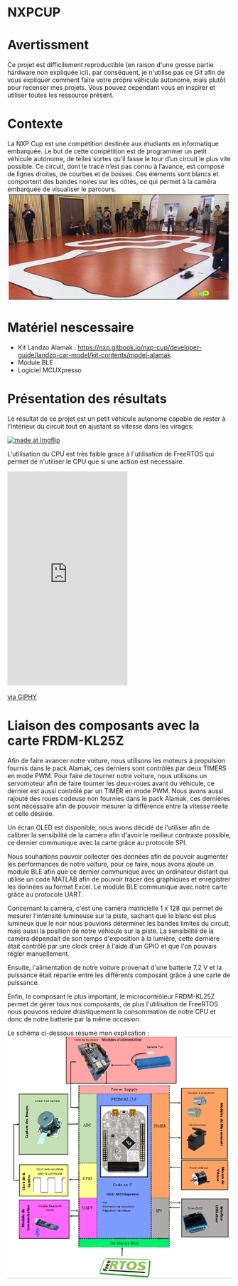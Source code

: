 # NXPCUP
# Avertissment
Ce projet est difficilement reproductible (en raison d'une grosse partie hardware non expliquée ici), par conséquent, je n'utilise pas ce Git afin de vous expliquer comment faire votre propre véhicule autonome, mais plutôt pour recenser mes projets. Vous pouvez cependant vous en inspirer et utiliser toutes les ressource présent.


# Contexte
La NXP Cup est une compétition destinée aux étudiants en informatique embarquée.
Le but de cette compétition est de programmer un petit véhicule autonome, de telles sortes qu’il fasse le tour d’un circuit le plus vite possible. Ce circuit, dont le tracé n’est pas connu à l’avance, est composé de lignes droites, de courbes et de bosses. Ces éléments sont blancs et comportent des bandes noires sur les côtés, ce qui permet à la caméra embarquée de visualiser le parcours.
![](ImageNXP/circuit.png)


# Matériel nescessaire
- Kit Landzo Alamak : https://nxp.gitbook.io/nxp-cup/developer-guide/landzo-car-model/kit-contents/model-alamak
- Module BLE 
- Logiciel MCUXpresso


# Présentation des résultats
Le résultat de ce projet est un petit véhicule autonome capable de rester à l'intérieur du circuit tout en ajustant sa vitesse dans les virages:

<a href="https://imgflip.com/gif/4lgtw9"><img src="https://i.imgflip.com/4lgtw9ia.gif" title="made at Imgflip"/></a>


L'utilisation du CPU est très faible grace à l'utilisation de FreeRTOS qui permet de n'utiliser le CPU que si une action est nécessaire.
<iframe src="https://giphy.com/embed/v0xHpuxeFgpzZnsp5g" width="270" height="480" frameBorder="0" class="giphy-embed" allowFullScreen></iframe><p><a href="https://giphy.com/gifs/v0xHpuxeFgpzZnsp5g">via GIPHY</a></p>

# Liaison des composants avec la carte FRDM-KL25Z

Afin de faire avancer notre voiture, nous utilisons les moteurs à propulsion fournis dans le pack Alamak, ces derniers sont contrôlés par deux TIMERS en mode PWM. Pour faire de tourner notre voiture, nous utilisons un servomoteur afin de faire tourner les deux-roues avant du véhicule, ce dernier est aussi contrôlé par un TIMER en mode PWM. Nous avons aussi rajouté des roues codeuse non fournies dans le pack Alamak,  ces dernières sont nécessaire afin de pouvoir mesurer la différence entre la vitesse réelle et celle désirée.

Un écran OLED est disponible, nous avons décidé de l'utiliser afin de calibrer la sensibilité de la caméra afin d'avoir le meilleur contraste possible, ce dernier communique avec la carte grâce au protocole SPI.

Nous souhaitions pouvoir collecter des données afin de pouvoir augmenter les performances de notre voiture, pour ce faire, nous avons ajouté un module BLE afin que ce dernier communique avec un ordinateur distant qui utilise un code MATLAB afin de pouvoir tracer des graphiques et enregistrer les données au format Excel. Le module BLE communique avec notre carte grâce au protocole UART.

Concernant la caméra, c'est une caméra matricielle 1 x 128 qui permet de mesurer l'intensité lumineuse sur la piste, sachant que le blanc est plus lumineux que le noir nous pouvions déterminer les bandes limites du circuit, mais aussi la position de notre véhicule sur la piste. La sensibilité de la caméra dépendait de son temps d'exposition à la lumière, cette dernière était contrôlé par une clock créer à l'aide d'un GPIO et que l'on pouvais régler manuellement.

Ensuite, l'alimentation de notre voiture provenait d'une batterie 7.2 V et la puissance était répartie entre les différents composant grâce à une carte de puissance.

Enfin, le composant le plus important, le microcontrôleur FRDM-KL25Z permet de gérer tous nos composants, de plus l'utilisation de FreeRTOS nous pouvons réduire drastiquement la consommation de notre CPU et donc de notre batterie par la même occasion.


Le schéma ci-dessous résume mon explication :
![](ImageNXP/Schema.png)




